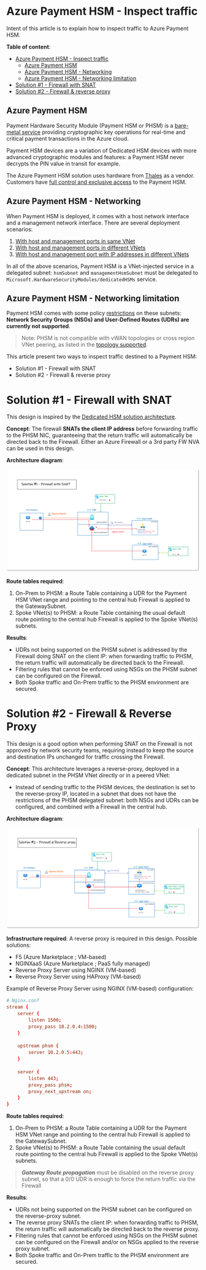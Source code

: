 # Azure Payment HSM - Inspect traffic 

Intent of this article is to explain how to inspect traffic to Azure Payment HSM.

**Table of content**:
- [Azure Payment HSM - Inspect traffic](#azure-payment-hsm---inspect-traffic)
  * [Azure Payment HSM](#azure-payment-hsm)
  * [Azure Payment HSM - Networking](#azure-payment-hsm---networking)
  * [Azure Payment HSM - Networking limitation](#azure-payment-hsm---networking-limitation)
- [Solution #1 - Firewall with SNAT](#solution--1---firewall-with-snat)
- [Solution #2 - Firewall & reverse proxy](#solution--2---firewall---reverse-proxy)

## Azure Payment HSM

Payment Hardware Security Module (Payment HSM or PHSM) is a [bare-metal service](https://learn.microsoft.com/en-us/azure/payment-hsm/overview) providing cryptographic key operations for real-time and critical payment transactions in the Azure cloud. 

Payment HSM devices are a variation of Dedicated HSM devices with more advanced cryptographic modules and features: a Payment HSM never decrypts the PIN value in transit for example. 

The Azure Payment HSM solution uses hardware from [Thales](https://cpl.thalesgroup.com/encryption/hardware-security-modules/payment-hsms/payshield-10k) as a vendor. Customers have [full control and exclusive access](https://learn.microsoft.com/en-us/azure/payment-hsm/overview#customer-managed-hsm-in-azure) to the Payment HSM.

## Azure Payment HSM - Networking

When Payment HSM is deployed, it comes with a host network interface and a management network interface. There are several deployment scenarios:
1. [With host and management ports in same VNet](https://learn.microsoft.com/en-us/azure/payment-hsm/create-payment-hsm?tabs=azure-cli)
2. [With host and management ports in different VNets](https://learn.microsoft.com/en-us/azure/payment-hsm/create-different-vnet?tabs=azure-cli)
3. [With host and management port with IP addresses in different VNets](https://learn.microsoft.com/en-us/azure/payment-hsm/create-different-ip-addresses?tabs=azure-cli)

In all of the above scenarios, Payment HSM is a VNet-injected service in a delegated subnet: `hsmSubnet` and `managementHsmSubnet` must be delegated to `Microsoft.HardwareSecurityModules/dedicatedHSMs` service.

## Azure Payment HSM - Networking limitation

Payment HSM comes with some policy [restrictions](https://learn.microsoft.com/en-us/azure/payment-hsm/solution-design#constraints) on these subnets: **Network Security Groups (NSGs) and User-Defined Routes (UDRs) are currently not supported**.

> Note: PHSM is not compatible with vWAN topologies or cross region VNet peering, as listed in the [topology supported](https://learn.microsoft.com/en-us/azure/payment-hsm/solution-design#supported-topologies).

This article present two ways to inspect traffic destined to a Payment HSM:
* Solution #1 - Firewall with SNAT
* Solution #2 - Firewall & reverse proxy

# Solution #1 - Firewall with SNAT

This design is inspired by the [Dedicated HSM solution architecture](https://learn.microsoft.com/en-us/azure/dedicated-hsm/networking#solution-architecture).

**Concept**: The firewall **SNATs the client IP address** before forwarding traffic to the PHSM NIC, guaranteeing that the return traffic will automatically be directed back to the Firewall. Either an Azure Firewall or a 3rd party FW NVA can be used in this design.

**Architecture diagram**:

![image](docs/solution1.png)

**Route tables required**:
1. On-Prem to PHSM: a Route Table containing a UDR for the Payment HSM VNet range and pointing to the central hub Firewall is applied to the GatewaySubnet.
2. Spoke VNet(s) to PHSM: a Route Table containing the usual default route pointing to the central hub Firewall is applied to the Spoke VNet(s) subnets. 

**Results**:
* UDRs not being supported on the PHSM subnet is addressed by the Firewall doing SNAT on the client IP: when forwarding traffic to PHSM, the return traffic will automatically be directed back to the Firewall.
* Filtering rules that cannot be enforced using NSGs on the PHSM subnet can be configured on the Firewall.
* Both Spoke traffic and On-Prem traffic to the PHSM environment are secured.

# Solution #2 - Firewall & Reverse Proxy

This design is a good option when performing SNAT on the Firewall is not approved by network security teams, requiring instead to keep the source and destination IPs unchanged for traffic crossing the Firewall.

**Concept**: This architecture leverages a reverse-proxy, deployed in a dedicated subnet in the PHSM VNet directly or in a peered VNet:
* Instead of sending traffic to the PHSM devices, the destination is set to the reverse-proxy IP, located in a subnet that does not have the restrictions of the PHSM delegated subnet: both NSGs and UDRs can be configured, and combined with a Firewall in the central hub.

**Architecture diagram**:

![image](docs/solution2.png)

**Infrastructure required**:
A reverse proxy is required in this design.
Possible solutions:
* F5 (Azure Marketplace ; VM-based)
* NGINXaaS (Azure Marketplace ; PaaS fully managed)
* Reverse Proxy Server using NGINX (VM-based)
* Reverse Proxy Server using HAProxy (VM-based)

Example of Reverse Proxy Server using NGINX (VM-based) configuration:
```conf
# Nginx.conf  
stream { 
    server { 
        listen 1500; 
        proxy_pass 10.2.0.4:1500; 
    } 

    upstream phsm { 
        server 10.2.0.5:443; 
    } 

    server { 
        listen 443; 
        proxy_pass phsm; 
        proxy_next_upstream on; 
    } 
} 
```

**Route tables required**:
1. On-Prem to PHSM: a Route Table containing a UDR for the Payment HSM VNet range and pointing to the central hub Firewall is applied to the GatewaySubnet.
2. Spoke VNet(s) to PHSM: a Route Table containing the usual default route pointing to the central hub Firewall is applied to the Spoke VNet(s) subnets. 

> ***Gateway Route propagation*** must be disabled on the reverse proxy subnet, so that a 0/0 UDR is enough to force the return traffic via the Firewall 

**Results**:
* UDRs not being supported on the PHSM subnet can be configured on the reverse-proxy subnet.
*  The reverse proxy SNATs the client IP: when forwarding traffic to PHSM, the return traffic will automatically be directed back to the reverse proxy.
* Filtering rules that cannot be enforced using NSGs on the PHSM subnet can be configured on the Firewall and/or on NSGs applied to the reverse proxy subnet.
* Both Spoke traffic and On-Prem traffic to the PHSM environment are secured.

